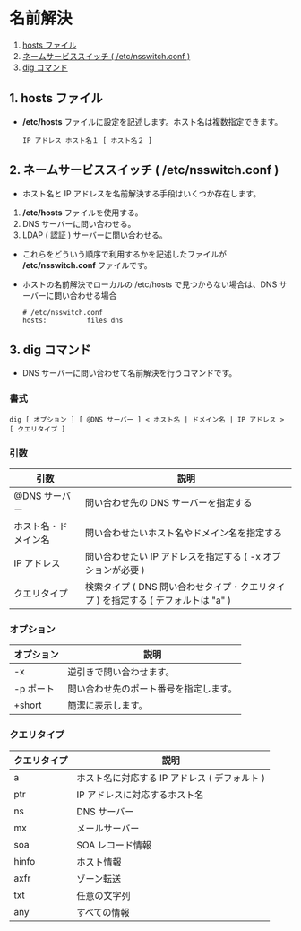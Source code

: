 # 名前解決
1. [hosts ファイル](#anchor1)
2. [ネームサービススイッチ ( /etc/nsswitch.conf )](#anchor2)
3. [dig コマンド](#anchor3)

<a id="anchor1"></a>

## 1. hosts ファイル
 - **/etc/hosts** ファイルに設定を記述します。ホスト名は複数指定できます。

    ```:書式
    IP アドレス ホスト名１ [ ホスト名２ ]
    ```

<a id="anchor2"></a>

## 2. ネームサービススイッチ ( /etc/nsswitch.conf )
 - ホスト名と IP アドレスを名前解決する手段はいくつか存在します。
1. **/etc/hosts** ファイルを使用する。
2. DNS サーバーに問い合わせる。
3. LDAP ( 認証 ) サーバーに問い合わせる。
 - これらをどういう順序で利用するかを記述したファイルが **/etc/nsswitch.conf** ファイルです。

 - ホストの名前解決でローカルの /etc/hosts で見つからない場合は、DNS サーバーに問い合わせる場合

    ```:設定例
    # /etc/nsswitch.conf
    hosts:          files dns
    ```

<a id="anchor3"></a>

## 3. dig コマンド
 - DNS サーバーに問い合わせて名前解決を行うコマンドです。

### 書式

 ```:コマンド
 dig [ オプション ] [ @DNS サーバー ] < ホスト名 | ドメイン名 | IP アドレス > [ クエリタイプ ]
 ```

### 引数

|引数|説明|
|----|----|
|@DNS サーバー|問い合わせ先の DNS サーバーを指定する|
|ホスト名・ドメイン名|問い合わせたいホスト名やドメイン名を指定する|
|IP アドレス|問い合わせたい IP アドレスを指定する ( -x オプションが必要 )|
|クエリタイプ|検索タイプ ( DNS 問い合わせタイプ・クエリタイプ ) を指定する ( デフォルトは "a" )|

### オプション

|オプション|説明|
|---|---|
|-x|逆引きで問い合わせます。|
|-p ポート|問い合わせ先のポート番号を指定します。|
|+short|簡潔に表示します。|

### クエリタイプ

|クエリタイプ|説明|
|----|----|
|a|ホスト名に対応する IP アドレス ( デフォルト )|
|ptr|IP アドレスに対応するホスト名|
|ns|DNS サーバー|
|mx|メールサーバー|
|soa|SOA レコード情報|
|hinfo|ホスト情報|
|axfr|ゾーン転送|
|txt|任意の文字列|
|any|すべての情報|
